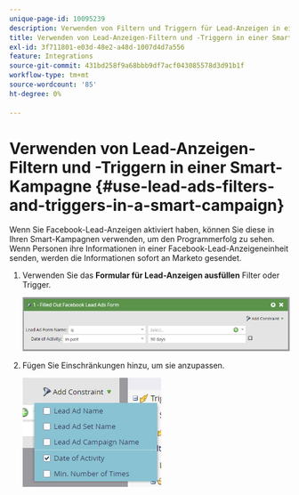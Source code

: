 ```yaml
---
unique-page-id: 10095239
description: Verwenden von Filtern und Triggern für Lead-Anzeigen in einer Smart-Kampagne - Marketo-Dokumente - Produktdokumentation
title: Verwenden von Lead-Anzeigen-Filtern und -Triggern in einer Smart-Kampagne
exl-id: 3f711801-e03d-48e2-a48d-1007d4d7a556
feature: Integrations
source-git-commit: 431bd258f9a68bbb9df7acf043085578d3d91b1f
workflow-type: tm+mt
source-wordcount: '85'
ht-degree: 0%

---
```


# Verwenden von Lead-Anzeigen-Filtern und -Triggern in einer Smart-Kampagne {#use-lead-ads-filters-and-triggers-in-a-smart-campaign}

Wenn Sie Facebook-Lead-Anzeigen aktiviert haben, können Sie diese in Ihren Smart-Kampagnen verwenden, um den Programmerfolg zu sehen. Wenn Personen ihre Informationen in einer Facebook-Lead-Anzeigeneinheit senden, werden die Informationen sofort an Marketo gesendet.

1. Verwenden Sie das **Formular für Lead-Anzeigen ausfüllen** Filter oder Trigger.

   ![](assets/image2016-8-5-11-3a18-3a31.png)

1. Fügen Sie Einschränkungen hinzu, um sie anzupassen.

   ![](assets/image2016-8-5-11-3a19-3a27.png)
